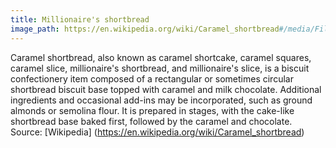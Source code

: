 ```yaml
---
title: Millionaire's shortbread
image_path: https://en.wikipedia.org/wiki/Caramel_shortbread#/media/File:Millionaire's_shortbread.jpg
---
```

Caramel shortbread, also known as caramel shortcake, caramel squares, caramel slice, millionaire's shortbread, and millionaire's slice, is a biscuit confectionery item composed of a rectangular or sometimes circular shortbread biscuit base topped with caramel and milk chocolate. Additional ingredients and occasional add-ins may be incorporated, such as ground almonds or semolina flour. It is prepared in stages, with the cake-like shortbread base baked first, followed by the caramel and chocolate.
Source: [Wikipedia] (https://en.wikipedia.org/wiki/Caramel_shortbread)